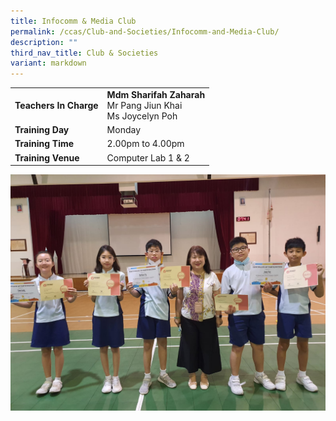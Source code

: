 ```yaml
---
title: Infocomm & Media Club
permalink: /ccas/Club-and-Societies/Infocomm-and-Media-Club/
description: ""
third_nav_title: Club & Societies
variant: markdown
---
```

| |  | 
| -------- | -------- | 
| **Teachers In Charge**     | **Mdm Sharifah Zaharah**<br>Mr Pang Jiun Khai<br>Ms Joycelyn Poh <br>
|**Training Day**|Monday
|**Training Time**|2.00pm to 4.00pm
|**Training Venue**|Computer Lab 1 &amp; 2

![](/images/infocomm2023.jpeg)
